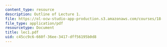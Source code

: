 ```yaml
---
content_type: resource
description: Outline of Lecture 1.
file: https://ol-ocw-studio-app-production.s3.amazonaws.com/courses/18-413-error-correcting-codes-laboratory-spring-2004/c45cc9c6660f36ee3417dff56195b0d8_lec1.pdf
file_type: application/pdf
resourcetype: Document
title: lec1.pdf
uid: c45cc9c6-660f-36ee-3417-dff56195b0d8
---
```

